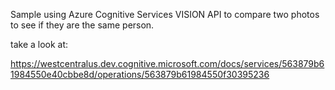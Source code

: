 Sample using Azure Cognitive Services VISION API to compare two photos to see if they are the same person.

take a look at:

https://westcentralus.dev.cognitive.microsoft.com/docs/services/563879b61984550e40cbbe8d/operations/563879b61984550f30395236

